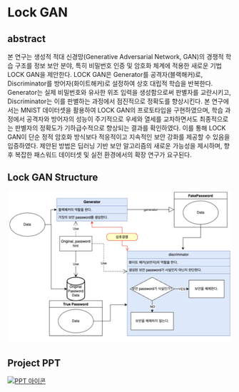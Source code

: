 
# Lock GAN

## abstract  
본 연구는 생성적 적대 신경망(Generative Adversarial Network, GAN)의 경쟁적 학습 구조를 정보 보안 분야, 특히 비밀번호 인증 및 암호화 체계에 적용한 새로운 기법 LOCK GAN을 제안한다. LOCK GAN은 Generator를 공격자(블랙해커)로, Discriminator를 방어자(화이트해커)로 설정하여 상호 대립적 학습을 반복한다. Generator는 실제 비밀번호와 유사한 위조 입력을 생성함으로써 판별자를 교란시키고, Discriminator는 이를 판별하는 과정에서 점진적으로 정확도를 향상시킨다. 본 연구에서는 MNIST 데이터셋을 활용하여 LOCK GAN의 프로토타입을 구현하였으며, 학습 과정에서 공격자와 방어자의 성능이 주기적으로 우세와 열세를 교차하면서도 최종적으로는 판별자의 정확도가 기하급수적으로 향상되는 결과를 확인하였다. 이를 통해 LOCK GAN이 단순 정적 암호화 방식보다 적응적이고 지속적인 보안 강화를 제공할 수 있음을 입증하였다. 제안된 방법은 딥러닝 기반 보안 알고리즘의 새로운 가능성을 제시하며, 향후 복잡한 패스워드 데이터셋 및 실전 환경에서의 확장 연구가 요구된다.

## Lock GAN Structure
<p align="center">
  <img src="https://github.com/minecode0606/Lock_GAN/blob/master/%E1%84%89%E1%85%B3%E1%84%8F%E1%85%B3%E1%84%85%E1%85%B5%E1%86%AB%E1%84%89%E1%85%A3%E1%86%BA%202025-08-24%20%E1%84%8B%E1%85%A9%E1%84%92%E1%85%AE%2010.24.41.png?raw=true" 
       alt="Lock GAN 구조 이미지" 
       width="500"/>
</p>

## Project PPT  
  
[![PPT 아이콘](https://img.icons8.com/color/100/microsoft-powerpoint-2019--v1.png)](https://github.com/minecode0606/Lock_GAN/blob/master/lock%20GAN.pdf)
